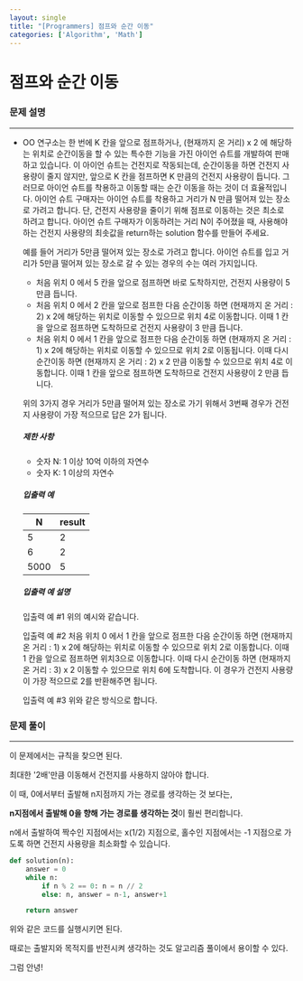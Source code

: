 ```yaml
---
layout: single
title: "[Programmers] 점프와 순간 이동"
categories: ['Algorithm', 'Math']
---
```


# 점프와 순간 이동

### 문제 설명

---

- OO 연구소는 한 번에 K 칸을 앞으로 점프하거나, (현재까지 온 거리) x 2 에 해당하는 위치로 순간이동을 할 수 있는 특수한 기능을 가진 아이언 슈트를 개발하여 판매하고 있습니다. 이 아이언 슈트는 건전지로 작동되는데, 순간이동을 하면 건전지 사용량이 줄지 않지만, 앞으로 K 칸을 점프하면 K 만큼의 건전지 사용량이 듭니다. 그러므로 아이언 슈트를 착용하고 이동할 때는 순간 이동을 하는 것이 더 효율적입니다. 아이언 슈트 구매자는 아이언 슈트를 착용하고 거리가 N 만큼 떨어져 있는 장소로 가려고 합니다. 단, 건전지 사용량을 줄이기 위해 점프로 이동하는 것은 최소로 하려고 합니다. 아이언 슈트 구매자가 이동하려는 거리 N이 주어졌을 때, 사용해야 하는 건전지 사용량의 최솟값을 return하는 solution 함수를 만들어 주세요.

  예를 들어 거리가 5만큼 떨어져 있는 장소로 가려고 합니다.
  아이언 슈트를 입고 거리가 5만큼 떨어져 있는 장소로 갈 수 있는 경우의 수는 여러 가지입니다.

  - 처음 위치 0 에서 5 칸을 앞으로 점프하면 바로 도착하지만, 건전지 사용량이 5 만큼 듭니다.
  - 처음 위치 0 에서 2 칸을 앞으로 점프한 다음 순간이동 하면 (현재까지 온 거리 : 2) x 2에 해당하는 위치로 이동할 수 있으므로 위치 4로 이동합니다. 이때 1 칸을 앞으로 점프하면 도착하므로 건전지 사용량이 3 만큼 듭니다.
  - 처음 위치 0 에서 1 칸을 앞으로 점프한 다음 순간이동 하면 (현재까지 온 거리 : 1) x 2에 해당하는 위치로 이동할 수 있으므로 위치 2로 이동됩니다. 이때 다시 순간이동 하면 (현재까지 온 거리 : 2) x 2 만큼 이동할 수 있으므로 위치 4로 이동합니다. 이때 1 칸을 앞으로 점프하면 도착하므로 건전지 사용량이 2 만큼 듭니다.

  위의 3가지 경우 거리가 5만큼 떨어져 있는 장소로 가기 위해서 3번째 경우가 건전지 사용량이 가장 적으므로 답은 2가 됩니다.

  ##### 제한 사항

  - 숫자 N: 1 이상 10억 이하의 자연수
  - 숫자 K: 1 이상의 자연수

  ##### 입출력 예

  | N    | result |
  | ---- | ------ |
  | 5    | 2      |
  | 6    | 2      |
  | 5000 | 5      |

  ##### 입출력 예 설명

  입출력 예 #1
  위의 예시와 같습니다.

  입출력 예 #2
  처음 위치 0 에서 1 칸을 앞으로 점프한 다음 순간이동 하면 (현재까지 온 거리 : 1) x 2에 해당하는 위치로 이동할 수 있으므로 위치 2로 이동합니다. 이때 1 칸을 앞으로 점프하면 위치3으로 이동합니다. 이때 다시 순간이동 하면 (현재까지 온 거리 : 3) x 2 이동할 수 있으므로 위치 6에 도착합니다. 이 경우가 건전지 사용량이 가장 적으므로 2를 반환해주면 됩니다.

  입출력 예 #3
  위와 같은 방식으로 합니다.



### 문제 풀이

---

이 문제에서는 규칙을 찾으면 된다. 

최대한 '2배'만큼 이동해서 건전지를 사용하지 않아야 합니다.    



이 때, 0에서부터 출발해 n지점까지 가는 경로를 생각하는 것 보다는, 

**n지점에서 출발해 0을 향해 가는 경로를 생각하는 것**이 훨씬 편리합니다.    



n에서 출발하여 짝수인 지점에서는 x(1/2) 지점으로, 홀수인 지점에서는 -1 지점으로 가도록 하면 건전지 사용량을 최소화할 수 있습니다. 

```python
def solution(n):
    answer = 0
    while n: 
        if n % 2 == 0: n = n // 2
        else: n, answer = n-1, answer+1

    return answer
```

위와 같은 코드를 실행시키면 된다.



때로는 출발지와 목적지를 반전시켜 생각하는 것도 알고리즘 풀이에서 용이할 수 있다.  





그럼 안녕!
